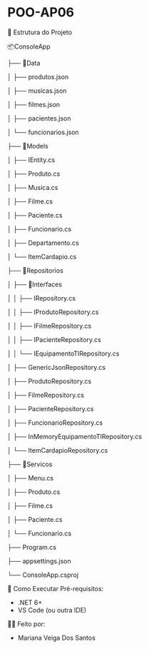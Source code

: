 # POO-AP06

📂 Estrutura do Projeto

📦ConsoleApp

├── 📂Data

│   ├── produtos.json

│   ├── musicas.json

│   ├── filmes.json

│   ├── pacientes.json

│   └── funcionarios.json

├── 📂Models

│   ├── IEntity.cs

│   ├── Produto.cs

│   ├── Musica.cs

│   ├── Filme.cs

│   ├── Paciente.cs

│   ├── Funcionario.cs

│   ├── Departamento.cs

│   └── ItemCardapio.cs

├── 📂Repositorios

│   ├── 📂Interfaces

│   │   ├── IRepository.cs

│   │   ├── IProdutoRepository.cs

│   │   ├── IFilmeRepository.cs

│   │   ├── IPacienteRepository.cs

│   │   └── IEquipamentoTIRepository.cs

│   ├── GenericJsonRepository.cs

│   ├── ProdutoRepository.cs

│   ├── FilmeRepository.cs

│   ├── PacienteRepository.cs

│   ├── FuncionarioRepository.cs

│   ├── InMemoryEquipamentoTIRepository.cs

│   └── ItemCardapioRepository.cs

├── 📂Servicos

│   ├── Menu.cs

│   ├── Produto.cs

│   ├── Filme.cs

│   ├── Paciente.cs

│   └── Funcionario.cs

├── Program.cs

├── appsettings.json

└── ConsoleApp.csproj

🔧 Como Executar Pré-requisitos:

- .NET 6+
- VS Code (ou outra IDE)


👩‍💻 Feito por:

- Mariana Veiga Dos Santos
